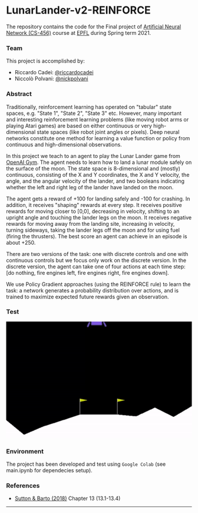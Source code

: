 # LunarLander-v2-REINFORCE

The repository contains the code for the Final project of [Artificial Neural Network (CS-456)](https://edu.epfl.ch/coursebook/en/artificial-neural-networks-CS-456) course at [EPFL](https://www.epfl.ch/en/) during Spring term 2021. 

### Team
This project is accomplished by:
- Riccardo Cadei: [@riccardocadei](https://github.com/riccardocadei)
- Niccolò Polvani: [@nickpolvani](https://github.com/nickpolvani)

### Abstract
Traditionally, reinforcement learning has operated on "tabular" state spaces, e.g. "State 1", "State 2", "State 3" etc. However, many important and interesting reinforcement learning problems (like moving robot arms or playing Atari games) are based on either continuous or very high-dimensional state spaces (like robot joint angles or pixels). Deep neural networks constitute one method for learning a value function or policy from continuous and high-dimensional observations. 

In this project we teach to an agent to play the Lunar Lander game from [OpenAI Gym](https://gym.openai.com/envs/LunarLander-v2/). The agent needs to learn how to land a lunar module safely on the surface of the moon. The state space is 8-dimensional and (mostly) continuous, consisting of the X and Y coordinates, the X and Y velocity, the angle, and the angular velocity of the lander, and two booleans indicating whether the left and right leg of the lander have landed on the moon.

The agent gets a reward of +100 for landing safely and -100 for crashing. In addition, it receives "shaping" rewards at every step. It receives positive rewards for moving closer to [0,0], decreasing in velocity, shifting to an upright angle and touching the lander legs on the moon. It receives negative rewards for moving away from the landing site, increasing in velocity, turning sideways, taking the lander legs off the moon and for using fuel (firing the thrusters). The best score an agent can achieve in an episode is about +250.

There are two versions of the task: one with discrete controls and one with continuous controls but we focus only work on the discrete version. In the discrete version, the agent can take one of four actions at each time step: [do nothing, fire engines left, fire engines right, fire engines down]. 

We use Policy Gradient approaches (using the REINFORCE rule) to learn the task: a network generates a probability distribution over actions, and is trained to maximize expected future rewards given an observation.

### Test

![alt text](https://github.com/riccardocadei/LunarLander-v2-REINFORCE/blob/main/test.gif)



### Environment

The project has been developed and test using `Google Colab` (see main.ipynb for dependecies setup).

### References

- [Sutton & Barto (2018)](https://www.andrew.cmu.edu/course/10-703/textbook/BartoSutton.pdf) Chapter 13 (13.1-13.4)


* * *
 
